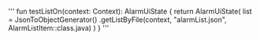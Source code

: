 '''
fun testListOn(context: Context): AlarmUiState {
return AlarmUiState(
list = JsonToObjectGenerator<AlarmListItem>()
.getListByFile(context, "alarmList.json", AlarmListItem::class.java)
)
}
'''
